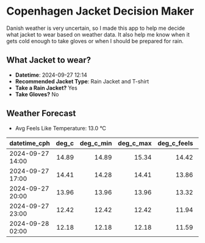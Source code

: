 
# Copenhagen Jacket Decision Maker

Danish weather is very uncertain, so I made this app to help me decide what jacket to wear based on weather data. 
It also help me know when it gets cold enough to take gloves or when I should be prepared for rain.

## What Jacket to wear?

- **Datetime**: 2024-09-27 12:14
- **Recommended Jacket Type**: Rain Jacket and T-shirt
- **Take a Rain Jacket?** Yes
- **Take Gloves?** No

## Weather Forecast
- Avg Feels Like Temperature: 13.0 °C

| datetime_cph     |   deg_c |   deg_c_min |   deg_c_max |   deg_c_feels | weather   | wind   | rain   |
|:-----------------|--------:|------------:|------------:|--------------:|:----------|:-------|:-------|
| 2024-09-27 14:00 |   14.89 |       14.89 |       15.34 |         14.42 | Clouds    | High   | None   |
| 2024-09-27 17:00 |   14.41 |       14.28 |       14.41 |         13.86 | Rain      | High   | Low    |
| 2024-09-27 20:00 |   13.96 |       13.96 |       13.96 |         13.32 | Rain      | High   | Low    |
| 2024-09-27 23:00 |   12.42 |       12.42 |       12.42 |         11.94 | Rain      | High   | Low    |
| 2024-09-28 02:00 |   12.18 |       12.18 |       12.18 |         11.59 | Rain      | High   | Low    |
        